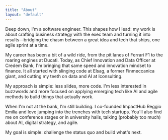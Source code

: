 ```yaml
---
title: "About"
layout: "default"
---
```


Deep down, I'm a software engineer. This shapes how I lead: my work is about crafting business strategy with the exec team and turning it into results—bridging the chasm between a great idea and tech that ships, one agile sprint at a time.

My career has been a bit of a wild ride, from the pit lanes of Ferrari F1 to the roaring engines at Ducati. Today, as Chief Innovation and Data Officer at Credem Bank, I'm bringing that same speed and innovation mindset to finance. It all started with slinging code at Elsag, a former Finmeccanica giant, and cutting my teeth on data and AI at Iconsulting.

My approach is simple: less slides, more code. I'm less interested in buzzwords and more focused on applying emerging tech like AI and agile methods to build things that actually work.

When I'm not at the bank, I'm still building. I co-founded ImpactHub Reggio Emilia and love jumping into the trenches with tech startups. You'll also find me on conference stages or in university halls, talking (probably too much) about AI, digital strategy, and agile.

My goal is simple: challenge the status quo and build what's next.
